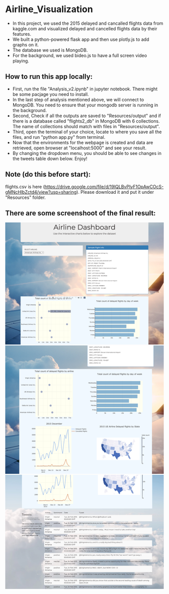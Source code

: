 # Airline_Visualization
- In this project, we used the 2015 delayed and cancalled flights data from kaggle.com and visualized delayed and cancelled flights data by their features. 
- We built a python-powered flask app and then use plotly.js to add graphs on it. 
- The database we used is MongoDB. 
- For the background, we used bideo.js to have a full screen video playing. 

## How to run this app locally: 
- First, run the file "Analysis_v2.ipynb" in jupyter notebook. There might be some pacjage you need to install. 
- In the last step of analysis mentioned above, we will connect to MongoDB. You need to ensure that your mongodb server is running in the background. 
- Second, Check if all the outputs are saved to "Resources/output" and if there is a database called "flights2_db" in MongoDB with 6 collections. The name of collections should match with files in "Resources/output". 
- Third, open the terminal of your choice, locate to where you save all the files, and run "python app.py" from terminal. 
- Now that the environments for the webpage is created and data are retrieved, open browser at "localhost:5000" and see your result.
- By changing the dropdown menu, you should be able to see changes in the tweets table down below. Enjoy!

## Note (do this before start): 
flights.csv is here (https://drive.google.com/file/d/19lQLBvPIyF1OpAwCOcS-gMNcHlbZctd4/view?usp=sharing). Please download it and put it under "Resources" folder. 

## There are some screenshoot of the final result:
![app1](images/app1.png)
![app2](images/app2.png)
![app3](images/app3.png)
